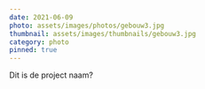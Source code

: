 ```yaml
---
date: 2021-06-09
photo: assets/images/photos/gebouw3.jpg
thumbnail: assets/images/thumbnails/gebouw3.jpg
category: photo
pinned: true
---
```

Dit is de project naam?